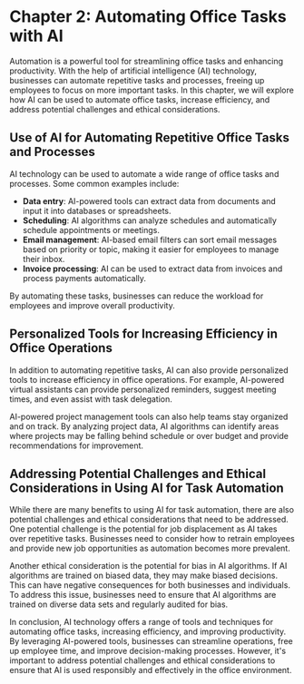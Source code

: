 Chapter 2: Automating Office Tasks with AI
==========================================

Automation is a powerful tool for streamlining office tasks and enhancing productivity. With the help of artificial intelligence (AI) technology, businesses can automate repetitive tasks and processes, freeing up employees to focus on more important tasks. In this chapter, we will explore how AI can be used to automate office tasks, increase efficiency, and address potential challenges and ethical considerations.

Use of AI for Automating Repetitive Office Tasks and Processes
--------------------------------------------------------------

AI technology can be used to automate a wide range of office tasks and processes. Some common examples include:

* **Data entry**: AI-powered tools can extract data from documents and input it into databases or spreadsheets.
* **Scheduling**: AI algorithms can analyze schedules and automatically schedule appointments or meetings.
* **Email management**: AI-based email filters can sort email messages based on priority or topic, making it easier for employees to manage their inbox.
* **Invoice processing**: AI can be used to extract data from invoices and process payments automatically.

By automating these tasks, businesses can reduce the workload for employees and improve overall productivity.

Personalized Tools for Increasing Efficiency in Office Operations
-----------------------------------------------------------------

In addition to automating repetitive tasks, AI can also provide personalized tools to increase efficiency in office operations. For example, AI-powered virtual assistants can provide personalized reminders, suggest meeting times, and even assist with task delegation.

AI-powered project management tools can also help teams stay organized and on track. By analyzing project data, AI algorithms can identify areas where projects may be falling behind schedule or over budget and provide recommendations for improvement.

Addressing Potential Challenges and Ethical Considerations in Using AI for Task Automation
------------------------------------------------------------------------------------------

While there are many benefits to using AI for task automation, there are also potential challenges and ethical considerations that need to be addressed. One potential challenge is the potential for job displacement as AI takes over repetitive tasks. Businesses need to consider how to retrain employees and provide new job opportunities as automation becomes more prevalent.

Another ethical consideration is the potential for bias in AI algorithms. If AI algorithms are trained on biased data, they may make biased decisions. This can have negative consequences for both businesses and individuals. To address this issue, businesses need to ensure that AI algorithms are trained on diverse data sets and regularly audited for bias.

In conclusion, AI technology offers a range of tools and techniques for automating office tasks, increasing efficiency, and improving productivity. By leveraging AI-powered tools, businesses can streamline operations, free up employee time, and improve decision-making processes. However, it's important to address potential challenges and ethical considerations to ensure that AI is used responsibly and effectively in the office environment.
